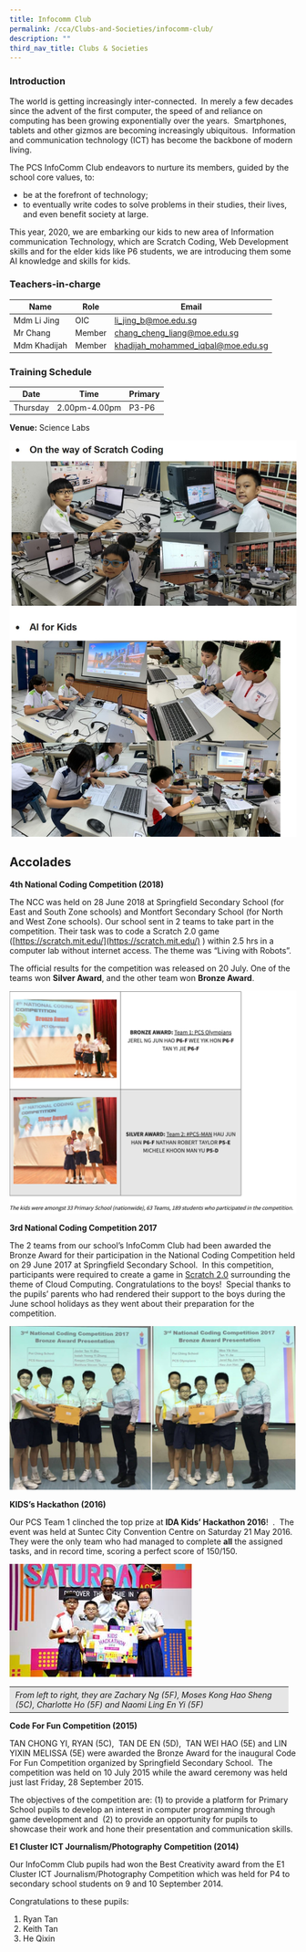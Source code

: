 ```yaml
---
title: Infocomm Club
permalink: /cca/Clubs-and-Societies/infocomm-club/
description: ""
third_nav_title: Clubs & Societies
---
```

### Introduction

The world is getting increasingly inter-connected.&nbsp; In merely a few decades since the advent of the first computer, the speed of and reliance on computing has been growing exponentially over the years.&nbsp; Smartphones, tablets and other gizmos are becoming increasingly ubiquitous.&nbsp; Information and communication technology (ICT) has become the backbone of modern living.

The PCS InfoComm Club endeavors to nurture its members,&nbsp;guided by the school core values, to:

*   be at the forefront of technology;
*   to eventually write codes to solve problems in their studies, their lives, and even benefit society at large.

This year, 2020, we are embarking our kids to new area of Information communication Technology, which are Scratch Coding, Web Development skills and for the elder kids like P6 students, we are introducing them some AI knowledge and skills for kids.

### Teachers-in-charge

| Name | Role | Email |
| -------- | -------- | -------- |
| Mdm Li Jing     | OIC     | li_jing_b@moe.edu.sg     |
| Mr Chang      | Member     | chang_cheng_liang@moe.edu.sg     |
| Mdm Khadijah     | Member    | khadijah_mohammed_iqbal@moe.edu.sg     |

### Training Schedule

|Date| Time | Primary| 
|-----|----|------|
|Thursday|2.00pm-4.00pm |P3-P6|


**Venue:**
 Science Labs

![](/images/ICT-Club2020.jpg)

Accolades
---------

**4th&nbsp;National Coding Competition (2018)**

The NCC was held on 28 June 2018 at Springfield Secondary School (for East and South Zone schools) and Montfort Secondary School (for North and West Zone schools). Our school sent in 2 teams to take part in the competition. Their task was to code a Scratch 2.0 game ([https://scratch.mit.edu/](https://scratch.mit.edu/)&nbsp;) within 2.5 hrs in a computer lab without internet access. The theme was “Living with Robots”.

The official results for the competition was released on 20 July. One of the teams won&nbsp;**Silver Award**, and the other team won&nbsp;**Bronze Award**.

![](/images/ICT1.png)

**3rd&nbsp;National Coding Competition 2017**

The 2 teams from our school’s InfoComm Club had been awarded the Bronze Award for their participation in the National Coding Competition held on 29 June 2017 at Springfield Secondary School.&nbsp; In this competition, participants were required to create a game in&nbsp;[Scratch 2.0](https://wiki.scratch.mit.edu/wiki/Scratch_2.0)&nbsp;surrounding the theme of Cloud Computing. Congratulations to the boys!&nbsp; Special thanks to the pupils’ parents who had rendered their support to the boys during the June school holidays as they went about their preparation for the competition.

![](/images/ICT2.png)

**KIDS’s Hackathon (2016)**

Our PCS Team 1 clinched the&nbsp;top prize at&nbsp;**IDA Kids’ Hackathon 2016**!&nbsp; .&nbsp; The event was held at Suntec City Convention Centre on Saturday 21 May 2016.&nbsp; They were the only team who&nbsp;had&nbsp;managed&nbsp;to complete&nbsp;**all**&nbsp;the assigned tasks, and&nbsp;in record time, scoring&nbsp;a perfect score of&nbsp;150/150.

![](/images/IDA-Kids-Hackathon-2016.jpg)
<table style="box-sizing: inherit; border-collapse: collapse; border-spacing: 0px; max-width: 100%; width: 489.899px;"><tbody style="box-sizing: inherit;"><tr style="box-sizing: inherit; background: rgb(230, 230, 230);"><td style="box-sizing: inherit; padding: 5px 10px; width: 494.899px;"><em style="box-sizing: inherit;">From left to right, they are Zachary Ng (5F), Moses Kong Hao Sheng (5C), Charlotte Ho (5F) and Naomi Ling En Yi (5F)</em></td></tr></tbody></table>


**Code For Fun Competition (2015)**

TAN CHONG YI, RYAN (5C), &nbsp;TAN DE EN (5D), &nbsp;TAN WEI HAO (5E) and LIN YIXIN MELISSA (5E) were awarded the Bronze Award for the inaugural Code For Fun Competition organized by Springfield Secondary School. &nbsp;The competition was held on 10 July 2015 while the award ceremony was held just last Friday, 28 September 2015.

The objectives of the competition are: (1) to provide a platform for Primary School pupils to develop an interest in computer programming through game development and &nbsp;(2) to provide an opportunity for pupils to showcase their work and hone their presentation and communication skills.

**E1 Cluster ICT Journalism/Photography Competition (2014)**

Our InfoComm Club pupils had won the Best Creativity award from the E1 Cluster ICT Journalism/Photography Competition which was held for P4 to secondary school students on 9 and 10 September 2014.

Congratulations to these pupils:

1.  Ryan Tan
2.  Keith Tan
3.  He Qixin